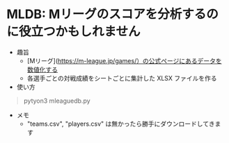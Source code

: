 # MLDB: Mリーグのスコアを分析するのに役立つかもしれません
- 趣旨
  - [Mリーグ](https://m-league.jp/games/）の公式ページにあるデータを数値化する
  - 各選手ごとの対戦成績をシートごとに集計した XLSX ファイルを作る
- 使い方
> pytyon3 mleaguedb.py
- メモ
  - "teams.csv", "players.csv" は無かったら勝手にダウンロードしてきます

